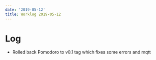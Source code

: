 ```yaml
---
date: '2019-05-12'
title: Worklog 2019-05-12
---
```


# Log

- Rolled back Pomodoro to v0.1 tag which fixes some errors and mqtt 

